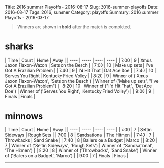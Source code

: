 Title: 2016 summer Playoffs - 2016-08-17
Slug: 2016-summer-playoffs
Date: 2016-08-17
Tags: 2016, summer
Category: playoffs
Summary: 2016 summer Playoffs - 2016-08-17

> Winners are shown in **bold** after the match is completed.

sharks
=====
| Time | Court | Home | Away |
| ---- | ----- | ---- | ---- | <!-- begin table -->
| 7:00 | 9 | Xmus Jaxon Flaxon-Waxon | Sets on the Beach |
| 7:00 | 10 | Make up sets | I've Got A Brazilian Problem |
| 7:40 | 9 | I'd Hit That | Dat Ace Doe |
| 7:40 | 10 | Serves You Right | Kentucky Fried Volley |
| 8:20 | 9 | Winner of ('Xmus Jaxon Flaxon-Waxon', 'Sets on the Beach') | Winner of ('Make up sets', "I've Got A Brazilian Problem") |
| 8:20 | 10 | Winner of ("I'd Hit That", 'Dat Ace Doe') | Winner of ('Serves You Right', 'Kentucky Fried Volley') |
| 9:00 | 9 | Finals | Finals |

<!-- end table -->
minnows
=====
| Time | Court | Home | Away |
| ---- | ----- | ---- | ---- | <!-- begin table -->
| 7:00 | 7 | Settin Sideways | Rough Sets |
| 7:00 | 8 | Sandsational | The Hitmen |
| 7:40 | 7 | Throwbacks | Sand Snake |
| 7:40 | 8 | Ballers on a Budget | Marco |
| 8:20 | 7 | Winner of ('Settin Sideways', 'Rough Sets') | Winner of ('Sandsational', 'The Hitmen') |
| 8:20 | 8 | Winner of ('Throwbacks', 'Sand Snake') | Winner of ('Ballers on a Budget', 'Marco') |
| 9:00 | 7 | Finals | Finals |

<!-- end table -->



---